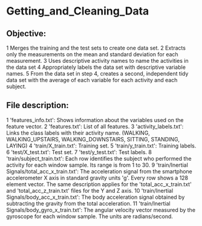 # Getting_and_Cleaning_Data

## Objective:

1 Merges the training and the test sets to create one data set.
2 Extracts only the measurements on the mean and standard deviation for each measurement.
3 Uses descriptive activity names to name the activities in the data set
4 Appropriately labels the data set with descriptive variable names.
5 From the data set in step 4, creates a second, independent tidy data set with the average of each variable for each activity and each subject.

## File description:

1 'features_info.txt': Shows information about the variables used on the feature vector.
2 'features.txt': List of all features.
3 'activity_labels.txt': Links the class labels with their activity name. (WALKING, WALKING_UPSTAIRS, WALKING_DOWNSTAIRS, SITTING, STANDING, LAYING)
4 'train/X_train.txt': Training set.
5 'train/y_train.txt': Training labels.
6 'test/X_test.txt': Test set.
7 'test/y_test.txt': Test labels.
8 'train/subject_train.txt': Each row identifies the subject who performed the activity for each window sample. Its range is from 1 to 30. 
9 'train/Inertial Signals/total_acc_x_train.txt': The acceleration signal from the smartphone accelerometer X axis in standard gravity units 'g'. Every row shows a 128 element vector. The same description applies for the 'total_acc_x_train.txt' and 'total_acc_z_train.txt' files for the Y and Z axis. 
10 'train/Inertial Signals/body_acc_x_train.txt': The body acceleration signal obtained by subtracting the gravity from the total acceleration. 
11 'train/Inertial Signals/body_gyro_x_train.txt': The angular velocity vector measured by the gyroscope for each window sample. The units are radians/second. 
